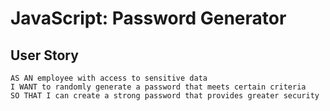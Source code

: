# JavaScript: Password Generator

## User Story
```
AS AN employee with access to sensitive data
I WANT to randomly generate a password that meets certain criteria
SO THAT I can create a strong password that provides greater security
```

